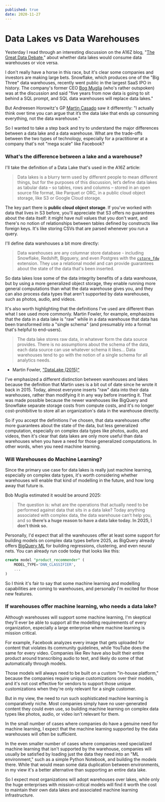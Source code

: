 ```yaml
---
published: true
date: 2020-11-27
---
```


# Data Lakes vs Data Warehouses

Yesterday I read through an interesting discussion on the A16Z blog, "[The Great Data Debate](https://a16z.com/2020/11/12/a16z-podcast-the-great-data-debate/)," about whether data lakes would consume data warehouses or vice versa.

I don't really have a horse in this race, but it's clear some companies and investors are making large bets. Snowflake, which produces one of the "Big Three" data warehouses, recently went public in the largest SaaS IPO in history. The company's former CEO [Bog Muglia](https://twitter.com/Bob_Muglia) (who's rather outspoken) was at the discussion and said "five years from now data is going to sit behind a SQL prompt, and SQL data warehouses will replace data lakes."

But Andreesen Horowitz's GP [Martin Casado](https://twitter.com/martin_casado) saw it differently: "I actually think over time you can argue that it’s the data lake that ends up consuming everything, not the data warehouse."

So I wanted to take a step back and try to understand the major differences between a data lake and a data warehouse. What are the trade-offs between the two types of technology, especially for a practitioner at a company that's not "mega scale" like Facebook?

### What's the difference between a lake and a warehouse?

I'll take the definition of a Data Lake that's used in the A16Z article:

> Data lakes is a blurry term used by different people to mean different things, but for the purposes of this discussion, let’s define data lakes as tabular data – so tables, rows and columns – stored in an open source file format, like Parquet or ORC, in a public cloud object storage, like S3 or Google Cloud storage.

The key part there is **public cloud object storage**. If you've worked with data that lives in S3 before, you'll appreciate that S3 offers no guarantees about the data itself: it might have null values that you don't want, and there's no notion of relationships between tables defined by constructs like foreign keys. It's like storing CSVs that are parsed whenever you run a query.

I'll define data warehouses a bit more directly:

>  Data warehouses are any columnar store database - including Snowflake, Redshift, Bigquery, and even Postgres with the [`cstore_fdw`](https://www.citusdata.com/blog/2014/04/03/columnar-store-for-analytics/) extension. They use a relational model and can provide guarantees about the state of the data that's been inserted.

So data lakes lose some of the data integrity benefits of a data warehouse, but by using a more generalized object storage, they enable running more general computations than what the data warehouse gives you, and they can also process data types that aren't supported by data warehouses, such as photos, audio, and videos.

It's also worth highlighting that the definitions I've used are different than what I see used more commonly. Martin Fowler, for example, emphasizes that the data in a data lake is "raw" while in a data warehouse that data has been transformed into a "single schema" (and presumably into a format that's helpful to end-users).

>  The data lake stores raw data, in whatever form the data source provides. There is no assumptions about the schema of the data, each data source can use whatever schema it likes... Data warehouses tend to go with the notion of a single schema for all analytics needs.
- Martin Fowler, ["DataLake (2015)"](https://martinfowler.com/bliki/DataLake.html)

I've emphasized a different distinction between warehouses and lakes because the definition that Martin uses is a bit out of date since he wrote it back in 2015. Today, almost everyone inserts "raw" data into their data warehouses, rather than modifying it in any way before inserting it. That was made possible because the newer warehouses like BigQuery and Snowflake separate storage costs from compute costs, and it's no longer cost-prohibitive to store all an organization's data in the warehouse directly.

So if you accept the definitions I've chosen, that data warehouses offer more guarantees about the state of the data, but less generalized computation, especially on complex data types like photos, audio, and videos, then it's clear that data lakes are only more useful than data warehouses when you have a need for those generalized computations. In other words, when you need machine learning. 

### Will Warehouses do Machine Learning?

Since the primary use case for data lakes is really just machine learning, especially on complex data types, it's worth considering whether warehouses will enable that kind of modelling in the future, and how long away that future is.  

Bob Muglia estimated it would be around 2025:

> The question is: what are the operations that actually need to be performed against data that sits in a data lake? Today anything associated with complex data, the data warehouse can’t help you, and so **there’s a huge reason to have a data lake today. In 2025, I don’t think so.**

Personally, I'd expect that all the warehouses offer at least some support for building models on complex data types before 2025, as BigQuery already offers [BigQuery ML](https://cloud.google.com/bigquery-ml/docs/introduction) for building regressions, clustering, and even neural nets. You can already run code today that looks like this:   

```sql
create model "product_recommender" (
    MODEL_TYPE='DNN_CLASSIFIER',
    ...
)
```

So I think it's fair to say that some machine learning and modelling capabilities are coming to warehouses, and personally I'm excited for those new features. 

### If warehouses offer machine learning, who needs a data lake?

Although warehouses will support some machine learning, I'm skeptical they'll ever be able to support all the modelling requirements of every organization, especially a large enterprise where machine learning is mission critical.

For example, Facebook analyzes every image that gets uploaded for content that violates its community guidelines, while YouTube does the same for every video. Companies like Rev have also built their entire product around transcribing audio to text, and likely do some of that automatically through models. 

Those models will always need to be built on a custom "in-house platform," because the companies require unique customizations over their models, and it's not cost effective for vendors to support those unique customizations when they're only relevant for a single customer.

But in my view, the need to run such sophisticated machine learning is comparatively niche. Most companies simply have no user-generated content they could even use, so building machine learning on complex data types like photos, audio, or video isn't relevant for them.

In the small number of cases where companies do have a genuine need for machine learning, I expect that the machine learning supported by the data warehouses will often be sufficient.

In the even smaller number of cases where companies need specialized machine learning that isn't supported by the warehouse, companies will usually be satisfied by loading just the data they need into an "ML environment," such as a simple Python Notebook, and building the models there. While that would mean some data duplication between environments, in my view it's a better alternative than supporting an entire data lake.

So I expect most organizations will adopt warehouses over lakes, while only the huge enterprises with mission-critical models will find it worth the cost to maintain their own data lakes and associated machine learning infrastructure.
